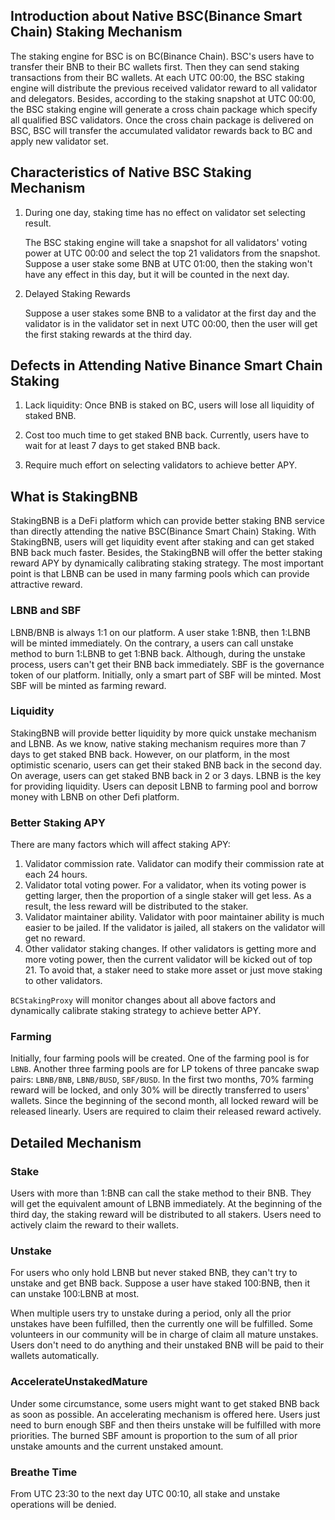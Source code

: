 ## Introduction about Native BSC(Binance Smart Chain) Staking Mechanism

The staking engine for BSC is on BC(Binance Chain). BSC's users have to transfer their BNB to their BC wallets first. Then they can send staking transactions from their BC wallets. At each UTC 00:00, the BSC staking engine will distribute the previous received validator reward to all validator and delegators. Besides, according to the staking snapshot at UTC 00:00, the BSC staking engine will generate a cross chain package which specify all qualified BSC validators. Once the cross chain package is delivered on BSC, BSC will transfer the accumulated validator rewards back to BC and apply new validator set.

## Characteristics of Native BSC Staking Mechanism

1. During one day, staking time has no effect on validator set selecting result.

   The BSC staking engine will take a snapshot for all validators' voting power at UTC 00:00 and select the top 21 validators from the snapshot. Suppose a user stake some BNB at UTC 01:00, then the staking won't have any effect in this day, but it will be counted in the next day.

2. Delayed Staking Rewards

   Suppose a user stakes some BNB to a validator at the first day and the validator is in the validator set in next UTC 00:00, then the user will get the first staking rewards at the third day.

## Defects in Attending Native Binance Smart Chain Staking

1. Lack liquidity: Once BNB is staked on BC, users will lose all liquidity of staked BNB.

2. Cost too much time to get staked BNB back. Currently, users have to wait for at least 7 days to get staked BNB back.

3. Require much effort on selecting validators to achieve better APY.

## What is StakingBNB

StakingBNB is a DeFi platform which can provide better staking BNB service than directly attending the native BSC(Binance Smart Chain) Staking. With StakingBNB, users will get liquidity event after staking and can get staked BNB back much faster. Besides, the StakingBNB will offer the better staking reward APY by dynamically calibrating staking strategy. The most important point is that LBNB can be used in many farming pools which can provide attractive reward.

### LBNB and SBF

LBNB/BNB is always 1:1 on our platform. A user stake 1:BNB, then 1:LBNB will be minted immediately. On the contrary, a users can call unstake method to burn 1:LBNB to get 1:BNB back. Although, during the unstake process, users can't get their BNB back immediately. SBF is the governance token of our platform. Initially, only a smart part of SBF will be minted. Most SBF will be minted as farming reward.

### Liquidity

StakingBNB will provide better liquidity by more quick unstake mechanism and LBNB. As we know, native staking mechanism requires more than 7 days to get staked BNB back. However, on our platform, in the most optimistic scenario, users can get their staked BNB back in the second day. On average, users can get staked BNB back in 2 or 3 days. LBNB is the key for providing liquidity. Users can deposit LBNB to farming pool and borrow money with LBNB on other Defi platform.

### Better Staking APY

There are many factors which will affect staking APY:

1. Validator commission rate. Validator can modify their commission rate at each 24 hours.
2. Validator total voting power. For a validator, when its voting power is getting larger, then the proportion of a single staker will get less. As a result, the less reward will be distributed to the staker.
3. Validator maintainer ability. Validator with poor maintainer ability is much easier to be jailed. If the validator is jailed, all stakers on the validator will get no reward.
4. Other validator staking changes. If other validators is getting more and more voting power, then the current validator will be kicked out of top 21. To avoid that, a staker need to stake more asset or just move staking to other validators.

`BCStakingProxy` will monitor changes about all above factors and dynamically calibrate staking strategy to achieve better APY.

### Farming

Initially, four farming pools will be created. One of the farming pool is for `LBNB`. Another three farming pools are for LP tokens of three pancake swap pairs: `LBNB/BNB`, `LBNB/BUSD`, `SBF/BUSD`. In the first two months, 70% farming reward will be locked, and only 30% will be directly transferred to users' wallets. Since the beginning of the second month, all locked reward will be released linearly. Users are required to claim their released reward actively.

## Detailed Mechanism

### Stake

Users with more than 1:BNB can call the stake method to their BNB. They will get the equivalent amount of LBNB immediately. At the beginning of the third day, the staking reward will be distributed to all stakers. Users need to actively claim the reward to their wallets.

### Unstake

For users who only hold LBNB but never staked BNB, they can't try to unstake and get BNB back. Suppose a user have staked 100:BNB, then it can unstake 100:LBNB at most.

When multiple users try to unstake during a period, only all the prior unstakes have been fulfilled, then the currently one will be fulfilled. Some volunteers in our community will be in charge of claim all mature unstakes. Users don't need to do anything and their unstaked BNB will be paid to their wallets automatically.

### AccelerateUnstakedMature

Under some circumstance, some users might want to get staked BNB back as soon as possible. An accelerating mechanism is offered here. Users just need to burn enough SBF and then theirs unstake will be fulfilled with more priorities. The burned SBF amount is proportion to the sum of all prior unstake amounts and the current unstaked amount.

### Breathe Time

From UTC 23:30 to the next day UTC 00:10, all stake and unstake operations will be denied.
